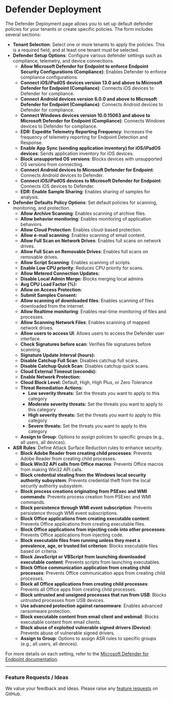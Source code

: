 # Defender Deployment

The Defender Deployment page allows you to set up default defender policies for your tenants or create specific policies. The form includes several sections:

* **Tenant Selection**: Select one or more tenants to apply the policies. This is a required field, and at least one tenant must be selected.
* **Defender Setup Options**: Configure various defender settings such as compliance, telemetry, and device connections.
  * **Allow Microsoft Defender for Endpoint to enforce Endpoint Security Configurations (Compliance)**: Enables Defender to enforce compliance configurations.
  * **Connect iOS/iPadOS devices version 13.0 and above to Microsoft Defender for Endpoint (Compliance)**: Connects iOS devices to Defender for compliance.
  * **Connect Android devices version 6.0.0 and above to Microsoft Defender for Endpoint (Compliance)**: Connects Android devices to Defender for compliance.
  * **Connect Windows devices version 10.0.15063 and above to Microsoft Defender for Endpoint (Compliance)**: Connects Windows devices to Defender for compliance.
  * **EDR: Expedite Telemetry Reporting Frequency**: Increases the frequency of telemetry reporting for Endpoint Detection and Response.
  * **Enable App Sync (sending application inventory) for iOS/iPadOS devices**: Sends application inventory for iOS devices.
  * **Block unsupported OS versions**: Blocks devices with unsupported OS versions from connecting.
  * **Connect Android devices to Microsoft Defender for Endpoint**: Connects Android devices to Defender.
  * **Connect iOS/iPadOS devices to Microsoft Defender for Endpoint**: Connects iOS devices to Defender.
  * **EDR: Enable Sample Sharing**: Enables sharing of samples for analysis.
* **Defender Defaults Policy Options**: Set default policies for scanning, monitoring, and protection.
  * **Allow Archive Scanning**: Enables scanning of archive files.
  * **Allow behavior monitoring**: Enables monitoring of application behaviors.
  * **Allow Cloud Protection**: Enables cloud-based protection.
  * **Allow e-mail scanning**: Enables scanning of email content.
  * **Allow Full Scan on Network Drives**: Enables full scans on network drives.
  * **Allow Full Scan on Removable Drives**: Enables full scans on removable drives.
  * **Allow Script Scanning**: Enables scanning of scripts.
  * **Enable Low CPU priority**: Reduces CPU priority for scans.
  * **Allow Metered Connection Updates:**&#x20;
  * **Disable Local Admin Merge:** Blocks merging local admins
  * **Avg CPU Load Factor (%):**&#x20;
  * **Allow on Access Protection:**&#x20;
  * **Submit Samples Consent:**&#x20;
  * **Allow scanning of downloaded files**: Enables scanning of files downloaded from the internet.
  * **Allow Realtime monitoring**: Enables real-time monitoring of files and processes.
  * **Allow Scanning Network Files**: Enables scanning of mapped network drives.
  * **Allow users to access UI**: Allows users to access the Defender user interface.
  * **Check Signatures before scan**: Verifies file signatures before scanning.
  * **Signature Update Interval (hours):**&#x20;
  * **Disable Catchup Full Scan**: Disables catchup full scans.
  * **Disable Catchup Quick Scan**: Disables catchup quick scans.
  * **Cloud External Timeout (seconds):**
  * **Enable Network Protection:**
  * **Cloud Block Level:** Default, High, High Plus, or Zero Tolerance
  * **Threat Remediation Actions:**
    * **Low severity threats:** Set the threats you want to apply to this category
    * **Moderate severity threats:** Set the threats you want to apply to this category
    * **High severity threats:** Set the threats you want to apply to this category
    * **Severe threats:** Set the threats you want to apply to this category
  * **Assign to Group**: Options to assign policies to specific groups (e.g., all users, all devices).
* **ASR Rules**: Define Attack Surface Reduction rules to enhance security.
  * **Block Adobe Reader from creating child processes**: Prevents Adobe Reader from creating child processes.
  * **Block Win32 API calls from Office macros**: Prevents Office macros from making Win32 API calls.
  * **Block credential stealing from the Windows local security authority subsystem**: Prevents credential theft from the local security authority subsystem.
  * **Block process creations originating from PSExec and WMI commands**: Prevents process creation from PSExec and WMI commands.
  * **Block persistence through WMI event subscription**: Prevents persistence through WMI event subscriptions.
  * **Block Office applications from creating executable content**: Prevents Office applications from creating executable files.
  * **Block Office applications from injecting code into other processes**: Prevents Office applications from injecting code.
  * **Block executable files from running unless they meet a prevalence, age, or trusted list criterion**: Blocks executable files based on criteria.
  * **Block JavaScript or VBScript from launching downloaded executable content**: Prevents scripts from launching executables.
  * **Block Office communication application from creating child processes**: Prevents Office communication apps from creating child processes.
  * **Block all Office applications from creating child processes**: Prevents all Office apps from creating child processes.
  * **Block untrusted and unsigned processes that run from USB**: Blocks untrusted processes from USB devices.
  * **Use advanced protection against ransomware**: Enables advanced ransomware protection.
  * **Block executable content from email client and webmail**: Blocks executable content from email clients.
  * **Block abuse of exploited vulnerable signed drivers (Device)**: Prevents abuse of vulnerable signed drivers.
  * **Assign to Group**: Options to assign ASR rules to specific groups (e.g., all users, all devices).

For more details on each setting, refer to the [Microsoft Defender for Endpoint documentation](https://docs.microsoft.com/en-us/microsoft-365/security/defender-endpoint/microsoft-defender-endpoint?view=o365-worldwide).

***

### Feature Requests / Ideas

We value your feedback and ideas. Please raise any [feature requests](https://github.com/KelvinTegelaar/CIPP/issues/new?assignees=\&labels=enhancement%2Cno-priority\&projects=\&template=feature.yml\&title=%5BFeature+Request%5D%3A+) on GitHub.
